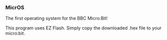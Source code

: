 ### MicrOS
The first operating system for the BBC Micro:Bit!

This program uses EZ Flash. Simply copy the downloaded .hex file to your micro:bit.
